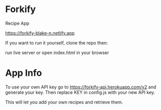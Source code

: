 # Forkify
Recipe App

https://forkify-blake-n.netlify.app 

If you want to run it yourself, clone the repo then:

run live server or open index.html in your browser

# App Info

To use your own API key go to https://forkify-api.herokuapp.com/v2 and generate your key.
Then replace KEY in config.js with your new API key.

This will let you add your own recipes and retrieve them.
